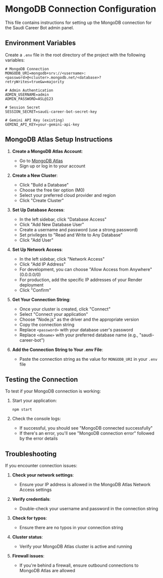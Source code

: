 # MongoDB Connection Configuration

This file contains instructions for setting up the MongoDB connection for the Saudi Career Bot admin panel.

## Environment Variables

Create a `.env` file in the root directory of the project with the following variables:

```
# MongoDB Connection
MONGODB_URI=mongodb+srv://<username>:<password>@<cluster>.mongodb.net/<database>?retryWrites=true&w=majority

# Admin Authentication
ADMIN_USERNAME=admin
ADMIN_PASSWORD=ASL@123

# Session Secret
SESSION_SECRET=saudi-career-bot-secret-key

# Gemini API Key (existing)
GEMINI_API_KEY=your-gemini-api-key
```

## MongoDB Atlas Setup Instructions

1. **Create a MongoDB Atlas Account**:
   - Go to [MongoDB Atlas](https://www.mongodb.com/cloud/atlas)
   - Sign up or log in to your account

2. **Create a New Cluster**:
   - Click "Build a Database"
   - Choose the free tier option (M0)
   - Select your preferred cloud provider and region
   - Click "Create Cluster"

3. **Set Up Database Access**:
   - In the left sidebar, click "Database Access"
   - Click "Add New Database User"
   - Create a username and password (use a strong password)
   - Set privileges to "Read and Write to Any Database"
   - Click "Add User"

4. **Set Up Network Access**:
   - In the left sidebar, click "Network Access"
   - Click "Add IP Address"
   - For development, you can choose "Allow Access from Anywhere" (0.0.0.0/0)
   - For production, add the specific IP addresses of your Render deployment
   - Click "Confirm"

5. **Get Your Connection String**:
   - Once your cluster is created, click "Connect"
   - Select "Connect your application"
   - Choose "Node.js" as the driver and the appropriate version
   - Copy the connection string
   - Replace `<password>` with your database user's password
   - Replace `<dbname>` with your preferred database name (e.g., "saudi-career-bot")

6. **Add the Connection String to Your .env File**:
   - Paste the connection string as the value for `MONGODB_URI` in your `.env` file

## Testing the Connection

To test if your MongoDB connection is working:

1. Start your application:
   ```
   npm start
   ```

2. Check the console logs:
   - If successful, you should see "MongoDB connected successfully"
   - If there's an error, you'll see "MongoDB connection error" followed by the error details

## Troubleshooting

If you encounter connection issues:

1. **Check your network settings**:
   - Ensure your IP address is allowed in the MongoDB Atlas Network Access settings

2. **Verify credentials**:
   - Double-check your username and password in the connection string

3. **Check for typos**:
   - Ensure there are no typos in your connection string

4. **Cluster status**:
   - Verify your MongoDB Atlas cluster is active and running

5. **Firewall issues**:
   - If you're behind a firewall, ensure outbound connections to MongoDB Atlas are allowed
